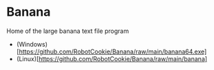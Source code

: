 # Banana
Home of the large banana text file program
- (Windows)[https://github.com/RobotCookie/Banana/raw/main/banana64.exe]
- (Linux)[https://github.com/RobotCookie/Banana/raw/main/banana]

